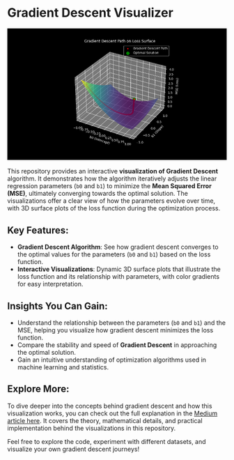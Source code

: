 # Gradient Descent Visualizer

![Cover Image](https://github.com/Brianhulela/gradient_descent_visualizer/blob/master/surface_and_descent_path.png)

This repository provides an interactive **visualization of Gradient Descent** algorithm. It demonstrates how the algorithm iteratively adjusts the linear regression parameters (`b0` and `b1`) to minimize the **Mean Squared Error (MSE)**, ultimately converging towards the optimal solution. The visualizations offer a clear view of how the parameters evolve over time, with 3D surface plots of the loss function during the optimization process.

## Key Features:
- **Gradient Descent Algorithm**: See how gradient descent converges to the optimal values for the parameters (`b0` and `b1`) based on the loss function.
- **Interactive Visualizations**: Dynamic 3D surface plots that illustrate the loss function and its relationship with parameters, with color gradients for easy interpretation.

## Insights You Can Gain:
- Understand the relationship between the parameters (`b0` and `b1`) and the MSE, helping you visualize how gradient descent minimizes the loss function.
- Compare the stability and speed of **Gradient Descent** in approaching the optimal solution.
- Gain an intuitive understanding of optimization algorithms used in machine learning and statistics.

## Explore More:
To dive deeper into the concepts behind gradient descent and how this visualization works, you can check out the full explanation in the [Medium article here](https://link-to-medium-article.com). It covers the theory, mathematical details, and practical implementation behind the visualizations in this repository.

Feel free to explore the code, experiment with different datasets, and visualize your own gradient descent journeys!
